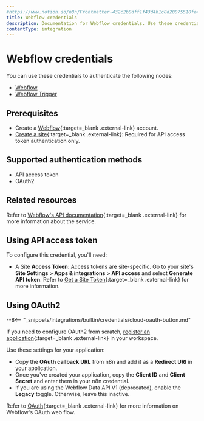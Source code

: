 ```yaml
---
#https://www.notion.so/n8n/Frontmatter-432c2b8dff1f43d4b1c8d20075510fe4
title: Webflow credentials
description: Documentation for Webflow credentials. Use these credentials to authenticate Webflow in n8n, a workflow automation platform.
contentType: integration
---
```


# Webflow credentials

You can use these credentials to authenticate the following nodes:

- [Webflow](/integrations/builtin/app-nodes/n8n-nodes-base.webflow/)
- [Webflow Trigger](/integrations/builtin/trigger-nodes/n8n-nodes-base.webflowtrigger/)

## Prerequisites

- Create a [Webflow](https://webflow.com/){:target=_blank .external-link} account.
- [Create a site](https://developers.webflow.com/data/reference/structure-1#sites){:target=_blank .external-link}: Required for API access token authentication only.

## Supported authentication methods

- API access token
- OAuth2

## Related resources

Refer to [Webflow's API documentation](https://developers.webflow.com/data/reference/rest-introduction){:target=_blank .external-link} for more information about the service.

## Using API access token

To configure this credential, you'll need:

- A Site **Access Token**: Access tokens are site-specific. Go to your site's **Site Settings > Apps & integrations > API access** and select **Generate API token**. Refer to [Get a Site Token](https://developers.webflow.com/data/docs/get-a-site-token){:target=_blank .external-link} for more information.

## Using OAuth2

--8<-- "_snippets/integrations/builtin/credentials/cloud-oauth-button.md"

If you need to configure OAuth2 from scratch, [register an application](https://developers.webflow.com/data/docs/register-an-app){:target=_blank .external-link} in your workspace.

Use these settings for your application:

- Copy the **OAuth callback URL** from n8n and add it as a **Redirect URI** in your application.
- Once you've created your application, copy the **Client ID** and **Client Secret** and enter them in your n8n credential.
- If you are using the Webflow Data API V1 (deprecated), enable the **Legacy** toggle. Otherwise, leave this inactive.

Refer to [OAuth](https://developers.webflow.com/data/reference/oauth-app){:target=_blank .external-link} for more information on Webflow's OAuth web flow.
